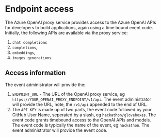# Endpoint access

The Azure OpenAI proxy service provides access to the Azure OpenAI APIs for developers to build applications, again using a time bound event code. Initially, the following APIs are available via the proxy service:

1. `chat completions`
2. `completions`,
3. `embeddings`,
4. `images generations`.

## Access information

The event administrator will provide the:

1. `ENDPOINT_URL` - The URL of the OpenAI proxy service, eg `https://YOUR_OPENAI_PROXY_ENDPOINT/v1/api`. The event administrator will provide the URL, note, the `/v1/api` appended to the end of URL.
2. The `API_KEY` is made up of two parts, the event code followed by your GitHub User Name, seperated by a slash, eg `hackathon/gloveboxes`. The event code grants timebound access to the OpenAI APIs and models. The event code is typically the name of the event, eg `hackathon`. The event administrator will provide the event code.
